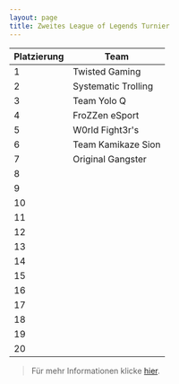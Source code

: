 ```yaml
---
layout: page
title: Zweites League of Legends Turnier
---
```


Platzierung            | Team                   |
---------------------- | ---------------------- |
1                      | Twisted Gaming	        |
2                      | Systematic Trolling    |
3                      | Team Yolo Q      	    |
4                      | FroZZen eSport	        |
5                      | W0rld Fight3r's	      |
6                      | Team Kamikaze Sion	    |
7                      | Original Gangster	    |
8                      | 	                  |
9                      | 	              |
10                     | 	      |
11                     | 	    |
12                     | 	            |
13                     |
14                     |
15                     |
16                     |
17                     |  
18                     |
19                     |
20                     |

> Für mehr Informationen klicke [hier](https://docs.google.com/spreadsheets/d/15PZ3jmtRnDnN3CslFFDrkQMd98BhZC5k4CEDFx7y4AQ/edit#gid=506067364).
